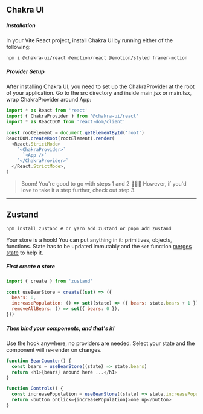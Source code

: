 ## Chakra UI

##### Installation

In your Vite React project, install Chakra UI by running either of the following:

```
npm i @chakra-ui/react @emotion/react @emotion/styled framer-motion
```

##### Provider Setup

After installing Chakra UI, you need to set up the ChakraProvider at the root of your application.
Go to the src directory and inside main.jsx or main.tsx, wrap ChakraProvider around App:

```javascript
import * as React from 'react'
import { ChakraProvider } from '@chakra-ui/react'
import * as ReactDOM from 'react-dom/client'

const rootElement = document.getElementById('root')
ReactDOM.createRoot(rootElement).render(
  <React.StrictMode>
    `<ChakraProvider>`
      `<App />`
    `</ChakraProvider>`
  </React.StrictMode>,
)
```

> Boom! You're good to go with steps 1 and 2 🚀🚀🚀 However, if you'd love to take it a step further, check out step 3.


---

## Zustand

```
npm install zustand # or yarn add zustand or pnpm add zustand
```

Your store is a hook! You can put anything in it: primitives, objects, functions. State has to be updated immutably and the `set` function [merges state](https://github.com/pmndrs/zustand/blob/main/docs/guides/immutable-state-and-merging.md) to help it.

##### First create a store

```js
import { create } from 'zustand'

const useBearStore = create((set) => ({
  bears: 0,
  increasePopulation: () => set((state) => ({ bears: state.bears + 1 })),
  removeAllBears: () => set({ bears: 0 }),
}))
```

##### Then bind your components, and that's it!

Use the hook anywhere, no providers are needed. Select your state and the component will re-render on changes.

```js
function BearCounter() {
  const bears = useBearStore((state) => state.bears)
  return <h1>{bears} around here ...</h1>
}

function Controls() {
  const increasePopulation = useBearStore((state) => state.increasePopulation)
  return <button onClick={increasePopulation}>one up</button>
}
```
